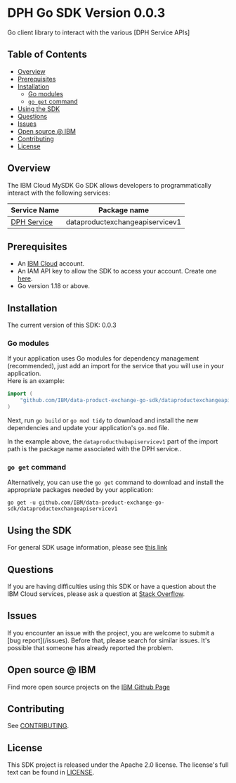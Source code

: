 # DPH Go SDK Version 0.0.3
Go client library to interact with the various [DPH Service APIs]

## Table of Contents
<!--
  The TOC below is generated using the `markdown-toc` node package.

      https://github.com/jonschlinkert/markdown-toc

  You should regenerate the TOC after making changes to this file.

      npx markdown-toc -i README.md
  -->

<!-- toc -->

- [Overview](#overview)
- [Prerequisites](#prerequisites)
- [Installation](#installation)
  * [Go modules](#go-modules)
  * [`go get` command](#go-get-command)
- [Using the SDK](#using-the-sdk)
- [Questions](#questions)
- [Issues](#issues)
- [Open source @ IBM](#open-source--ibm)
- [Contributing](#contributing)
- [License](#license)

<!-- tocstop -->

## Overview

The IBM Cloud MySDK Go SDK allows developers to programmatically interact with the following services:

Service Name | Package name 
--- | --- 
[DPH Service](https://cloud.ibm.com/apidocs) | dataproductexchangeapiservicev1


## Prerequisites

[ibm-cloud-onboarding]: https://cloud.ibm.com/registration

* An [IBM Cloud][ibm-cloud-onboarding] account.
* An IAM API key to allow the SDK to access your account. Create one [here](https://cloud.ibm.com/iam/apikeys).
* Go version 1.18 or above.

## Installation
The current version of this SDK: 0.0.3

### Go modules  
If your application uses Go modules for dependency management (recommended), just add an import for the service 
that you will use in your application.  
Here is an example:

```go
import (
	"github.com/IBM/data-product-exchange-go-sdk/dataproductexchangeapiservicev1"
)
```
Next, run `go build` or `go mod tidy` to download and install the new dependencies and update your application's
`go.mod` file.  

In the example above, the `dataproducthubapiservicev1` part of the import path is the package name
associated with the DPH service..

### `go get` command  
Alternatively, you can use the `go get` command to download and install the appropriate packages needed by your application:
```
go get -u github.com/IBM/data-product-exchange-go-sdk/dataproductexchangeapiservicev1
```

## Using the SDK
For general SDK usage information, please see [this link](https://github.com/IBM/ibm-cloud-sdk-common/blob/main/README.md)

## Questions

If you are having difficulties using this SDK or have a question about the IBM Cloud services,
please ask a question at 
[Stack Overflow](http://stackoverflow.com/questions/ask?tags=ibm-cloud).

## Issues
If you encounter an issue with the project, you are welcome to submit a
[bug report](<github-repo-url>/issues).
Before that, please search for similar issues. It's possible that someone has already reported the problem.

## Open source @ IBM
Find more open source projects on the [IBM Github Page](http://ibm.github.io/)

## Contributing
See [CONTRIBUTING](CONTRIBUTING.md).

## License

This SDK project is released under the Apache 2.0 license.
The license's full text can be found in [LICENSE](LICENSE).
